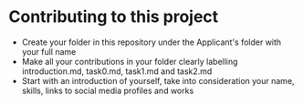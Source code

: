 # Contributing to this project

- Create your folder in this repository under the Applicant's folder with your full name
- Make all your contributions in your folder clearly labelling introduction.md, task0.md, task1.md and task2.md
- Start with an introduction of yourself, take into consideration your name, skills, links to social media profiles and works

